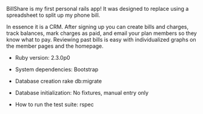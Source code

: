 BillShare is my first personal rails app! It was designed to replace using a
spreadsheet to split up my phone bill.

In essence it is a CRM. After signing up you can create bills and charges, track 
balances, mark charges as paid, and email your plan members so they know what to 
pay. Reviewing past bills is easy with individualized graphs on the member pages 
and the homepage.

* Ruby version: 2.3.0p0

* System dependencies: Bootstrap

* Database creation rake db:migrate

* Database initialization: No fixtures, manual entry only

* How to run the test suite: rspec
